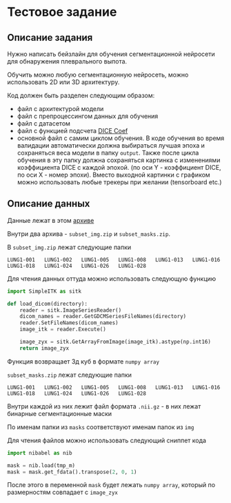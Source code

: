 # Тестовое задание

## Описание задания

Нужно написать бейзлайн для обучения сегментационной нейросети для обнаружения плеврального выпота. 

Обучить можно любую сегментационную нейросеть, можно использовать 2D или 3D архитектуру.

Код должен быть разделен следующим образом:

- файл с архитектурой модели
- файл с препроцессингом данных для обучения
- файл с датасетом
- файл с функцией подсчета [DICE Coef](https://radiopaedia.org/articles/dice-similarity-coefficient#:~:text=The%20Dice%20similarity%20coefficient%2C%20also,between%20two%20sets%20of%20data.)
- основной файл с самим циклом обучения. В коде обучения во время валидации автоматически должна  выбираться лучшая эпоха и сохраняться веса модели в папку `output`. Также после цикла обучения в эту папку должна сохраняться картинка с изменениями коэффициента DICE с каждой эпохой. (по оси Y - коэффициент DICE, по оси X - номер эпохи). Вместо выходной картинки с графиком можно использовать любые трекеры при желании (tensorboard etc.)

## Описание данных

Данные лежат в этом [архиве](./data/subset.zip)

Внутри два архива - `subset_img.zip` и `subset_masks.zip`. 

В `subset_img.zip` лежат следующие папки

```
LUNG1-001	LUNG1-002	LUNG1-005	LUNG1-008	LUNG1-013	LUNG1-016	LUNG1-018	LUNG1-024	LUNG1-026	LUNG1-028
```

Для чтения данных оттуда можно использовать следующую функцию 

```python
import SimpleITK as sitk

def load_dicom(directory):
    reader = sitk.ImageSeriesReader()
    dicom_names = reader.GetGDCMSeriesFileNames(directory)
    reader.SetFileNames(dicom_names)
    image_itk = reader.Execute()

    image_zyx = sitk.GetArrayFromImage(image_itk).astype(np.int16)
    return image_zyx 
```

Функция возвращает 3д куб в формате `numpy array`

`subset_masks.zip` лежат следующие папки

```
LUNG1-001	LUNG1-002	LUNG1-005	LUNG1-008	LUNG1-013	LUNG1-016	LUNG1-018	LUNG1-024	LUNG1-026	LUNG1-028
```

Внутри каждой из них лежит файл формата `.nii.gz` - в них лежат бинарные сегментационные маски

По именам папки из `masks` соответствуют именам папок из `img`

Для чтения файлов можно использовать следующий сниппет кода

```python
import nibabel as nib

mask = nib.load(tmp_m)
mask = mask.get_fdata().transpose(2, 0, 1)
```
После этого в переменной `mask` будет лежать `numpy array`, который по размерностям совпадает с `image_zyx`